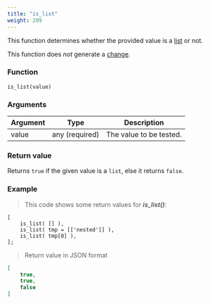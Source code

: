 ```yaml
---
title: "is_list"
weight: 209
---
```


This function determines whether the provided value is a [list](../../data-types/list) or not.

This function does *not* generate a [change](../../overview/changes).

### Function

`is_list(value)`

### Arguments

Argument | Type | Description
-------- | ---- | -----------
value | any (required) | The value to be tested.

### Return value

Returns `true` if the given value is a `list`, else it returns `false`.

### Example

> This code shows some return values for ***is_list()***:

```thingsdb,json_response
[
    is_list( [] ),
    is_list( tmp = [['nested']] ),
    is_list( tmp[0] ),
];
```

> Return value in JSON format

```json
[
    true,
    true,
    false
]
```
